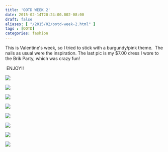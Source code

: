 ```yaml
---
title: 'OOTD WEEK 2'
date: 2015-02-14T20:24:00.002-08:00
draft: false
aliases: [ "/2015/02/ootd-week-2.html" ]
tags : [OOTD]
categories: fashion
---
```


  

  
This is Valentine's week, so I tried to stick with a burgundy/pink theme.  The nails as usual were the inspiration. The last pic is my $7.00 dress I wore to the Brik Party, which was crazy fun!  

 ENJOY!!

  

[![](https://3.bp.blogspot.com/-0TiKEZ_MvFU/VOAexZOt8EI/AAAAAAAAAcg/2oI2zt4XZ9A/s1600/left.JPG)](http://3.bp.blogspot.com/-0TiKEZ_MvFU/VOAexZOt8EI/AAAAAAAAAcg/2oI2zt4XZ9A/s1600/left.JPG)

  

[![](https://1.bp.blogspot.com/-rJXWqMcBeY8/VOAe09S_5cI/AAAAAAAAAco/gR7JY03Uw5M/s1600/right.JPG)](http://1.bp.blogspot.com/-rJXWqMcBeY8/VOAe09S_5cI/AAAAAAAAAco/gR7JY03Uw5M/s1600/right.JPG)

  

[![](https://3.bp.blogspot.com/-RtUbeXFdCF8/VOAe4PtEHuI/AAAAAAAAAcw/BL8K3jOG5mM/s1600/209.JPG)](http://3.bp.blogspot.com/-RtUbeXFdCF8/VOAe4PtEHuI/AAAAAAAAAcw/BL8K3jOG5mM/s1600/209.JPG)

  

[![](https://2.bp.blogspot.com/-i_LiXv0-sj0/VOAfHn4V2MI/AAAAAAAAAc4/Qmxpyy6MpXw/s1600/210.JPG)](http://2.bp.blogspot.com/-i_LiXv0-sj0/VOAfHn4V2MI/AAAAAAAAAc4/Qmxpyy6MpXw/s1600/210.JPG)

  

[![](https://1.bp.blogspot.com/-zuU6TCgXHAI/VOAfIDE5ZkI/AAAAAAAAAc8/oUMG-yhTOHI/s1600/211.JPG)](http://1.bp.blogspot.com/-zuU6TCgXHAI/VOAfIDE5ZkI/AAAAAAAAAc8/oUMG-yhTOHI/s1600/211.JPG)

  

[![](https://2.bp.blogspot.com/-oj7mZqioWVw/VOAfIuv1NlI/AAAAAAAAAdI/OHOFNy4MZRM/s1600/212.JPG)](http://2.bp.blogspot.com/-oj7mZqioWVw/VOAfIuv1NlI/AAAAAAAAAdI/OHOFNy4MZRM/s1600/212.JPG)

  

[![](https://2.bp.blogspot.com/-GA1uy0HZcCA/VOAfKOwYsGI/AAAAAAAAAdY/bZMloBdcqAs/s1600/213.JPG)](http://2.bp.blogspot.com/-GA1uy0HZcCA/VOAfKOwYsGI/AAAAAAAAAdY/bZMloBdcqAs/s1600/213.JPG)

[![](https://3.bp.blogspot.com/-oKxxcXI0CAA/VOAfJaT7wOI/AAAAAAAAAdM/Psn-g23-7BM/s1600/213%2Bbrik.JPG)](http://3.bp.blogspot.com/-oKxxcXI0CAA/VOAfJaT7wOI/AAAAAAAAAdM/Psn-g23-7BM/s1600/213%2Bbrik.JPG)